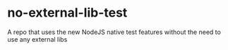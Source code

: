 # no-external-lib-test
A repo that uses the new NodeJS native test features without the need to use any external libs
